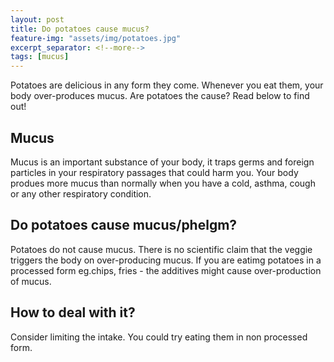 ```yaml
---
layout: post
title: Do potatoes cause mucus?
feature-img: "assets/img/potatoes.jpg"
excerpt_separator: <!--more-->
tags: [mucus]
---
```

<!--more-->
Potatoes are delicious in any form they come. Whenever you eat them, your body over-produces mucus. Are potatoes the cause? Read below to find out!

## Mucus
Mucus is an important substance of your body, it traps germs and foreign particles in your respiratory passages that could harm you. Your body produes more mucus than normally when you have a cold, asthma, cough or any other respiratory condition.

## Do potatoes cause mucus/phelgm?
Potatoes do not cause mucus. There is no scientific claim that the veggie triggers the body on over-producing mucus. If you are eatimg potatoes in a processed form eg.chips, fries - the additives might cause over-production of mucus.

## How to deal with it?
Consider limiting the intake. You could try eating them in non processed form.
